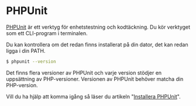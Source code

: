 ---
...
PHPUnit
==================================

[PHPUnit](https://phpunit.de/) är ett verktyg för enhetstestning och kodtäckning. Du kör verktyget som ett CLI-program i terminalen.

Du kan kontrollera om det redan finns installerat på din dator, det kan redan ligga i din PATH.

```bash
$ phpunit --version
```

Det finns flera versioner av PHPUnit och varje version stödjer en uppsättning av PHP-versioner. Versionen av PHPUnit behöver matcha din PHP-version.

Vill du ha hjälp att komma igång så läser du artikeln "[Installera PHPUnit](kunskap/installera-phpunit)".
